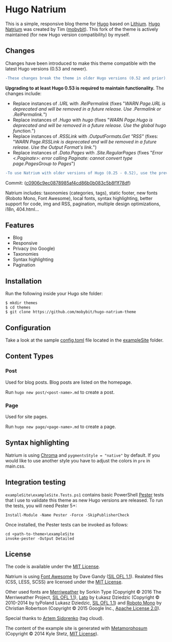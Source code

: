 # Hugo Natrium
This is a simple, responsive blog theme for [Hugo](https://gohugo.io/) based on [Lithium](https://github.com/jrutheiser/hugo-lithium-theme.git). [Hugo Natrium](https://github.com/mobybit/hugo-natrium-theme) was created by Tim ([mobybit](https://github.com/mobybit)). This fork of the theme is actively maintained (for new Hugo version compatibility) by myself.

## Changes
Changes have been introduced to make this theme compatible with the latest Hugo versions (0.53 and newer).

```diff
-These changes break the theme in older Hugo versions (0.52 and prior).
```
**Upgrading to at least Hugo 0.53 is required to maintain functionality.** The changes include:

* Replace instances of *.URL* with *.RelPermalink* (fixes "*WARN Page.URL is deprecated and will be removed in a future release. Use .Permalink or .RelPermalink.*")
* Replace instances of *.Hugo* with *hugo* (fixes "*WARN Page.Hugo is deprecated and will be removed in a future release. Use the global hugo function.*")
* Replace instances of *.RSSLink* with *.OutputFormats.Get "RSS"* (fixes: "*WARN Page.RSSLink is deprecated and will be removed in a future release. Use the Output Format's link.*")
* Replace instances of *.Data.Pages* with *.Site.RegularPages* (fixes "*Error <.Paginate>: error calling Paginate: cannot convert type page.PagesGroup to Pages*")

```diff
-To use Natrium with older versions of Hugo (0.25 - 0.52), use the previous commit from mobybit
```
Commit: ([c0906c9ec0878985af4cd86b0b083c5b8f1f78df](https://github.com/mobybit/hugo-natrium-theme/tree/c0906c9ec0878985af4cd86b0b083c5b8f1f78df))

Natrium includes: taxonomies (categories, tags), static footer, new fonts (Roboto Mono, Font Awesome), local fonts, syntax highlighting, better support for code, img and RSS, pagination, multiple design optimizations, i18n, 404.html...


## Features
- Blog
- Responsive
- Privacy (no Google)
- Taxonomies
- Syntax highlighting
- Pagination


## Installation
Run the following inside your Hugo site folder:

```
$ mkdir themes
$ cd themes
$ git clone https://github.com/mobybit/hugo-natrium-theme
```


## Configuration
Take a look at the sample [config.toml](https://github.com/mobybit/hugo-natrium-theme/blob/master/exampleSite/config.toml)
file located in the [exampleSite](https://github.com/mobybit/hugo-natrium-theme/blob/master/exampleSite) folder.


## Content Types

### Post
Used for blog posts. Blog posts are listed on the homepage.

Run `hugo new post/<post-name>.md` to create a post.

### Page
Used for site pages.

Run `hugo new page/<page-name>.md` to create a page.


## Syntax highlighting
Natrium is using [Chroma](https://gohugo.io/content-management/syntax-highlighting/) and `pygmentsStyle = "native"` by default. If you would like to use another style you have to adjust the colors in `pre` in main.css.


## Integration testing
`exampleSite\exampleSite.Tests.ps1` contains basic PowerShell [Pester](https://github.com/pester/Pester) tests that I use to validate this theme as new Hugo versions are released. To run the tests, you will need Pester 5+:

```
Install-Module -Name Pester -Force -SkipPublisherCheck
```

Once installed, the Pester tests can be invoked as follows:

```
cd <path-to-theme>\exampleSite
invoke-pester -Output Detailed
```


## License
The code is available under the [MIT License](https://github.com/mobybit/hugo-natrium-theme/blob/master/LICENSE.md). 

Natrium is using [Font Awesome](http://fontawesome.io) by Dave Gandy ([SIL OFL 1.1](http://scripts.sil.org/OFL)). Realated files (CSS, LESS, SCSS) are licensed under the [MIT License](http://opensource.org/licenses/mit-license.html).

Other used fonts are [Merriweather](https://github.com/EbenSorkin/Merriweather) by Sorkin Type (Copyright © 2016 The Merriweather Project, [SIL OFL 1.1](http://scripts.sil.org/OFL)), [Lato](http://www.latofonts.com/) by Łukasz Dziedzic (Copyright © 2010-2014 by tyPoland Lukasz Dziedzic, [SIL OFL 1.1](http://scripts.sil.org/OFL)) and [Roboto Mono](https://github.com/google/roboto/) by Christian Robertson (Copyright © 2015 Google Inc., [Apache License 2.0](http://www.apache.org/licenses/LICENSE-2.0)).

Special thanks to [Artem Sidorenko](https://www.sidorenko.io/post/2017/07/nice-tagcloud-with-hugo/) (tag cloud).

The content of the example site is generated with [Metamorphosum](http://metaphorpsum.com/) (Copyright © 2014 Kyle Stetz, [MIT License](https://github.com/kylestetz/metaphorpsum/blob/master/LICENSE.md)).
